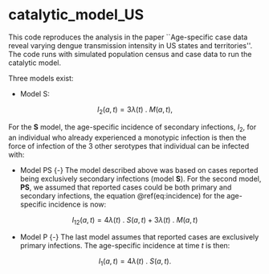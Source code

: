# catalytic_model_US


This code reproduces the analysis in the paper ``Age-specific case data reveal varying dengue transmission intensity in US states and territories''. The code runs with simulated population census and case data to run the catalytic model.

Three models exist:
- Model S: 

$$I_2(a, t) =  3  \lambda (t) \text{ . } M(a, t), $$

For the **S** model, the age-specific incidence of secondary infections, $I_2$, for an individual who already experienced a monotypic infection is then the force of infection of the 3 other serotypes that individual can be infected with:


- Model PS {-}
The model described above was based on cases reported being exclusively secondary infections (model **S**). For the second model, **PS**, we assumed that reported cases could be both primary and secondary infections, the equation \@ref(eq:incidence) for the age-specific incidence is now:


$$ I_{12}(a, t) = 4  \lambda(t) \text{ . } S(a, t) + 3 \lambda(t) \text{ . } M(a, t)$$

- Model P {-}
The last model assumes that reported cases are exclusively primary infections. The age-specific incidence at time $t$ is then:

$$ I_1(a, t) =  4  \lambda(t) \text{ . } S(a, t). $$

